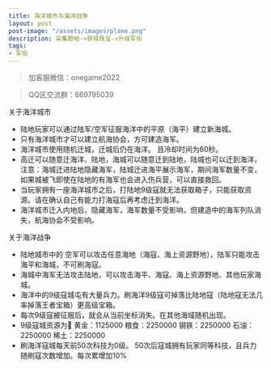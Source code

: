 ```yaml
---
title: 海洋城市与海洋战争
layout: post
post-image: "/assets/images/plane.png"
description: 采集野地->获得珠宝->升级军衔
tags:
- 军衔
---
```


> 加客服微信：onegame2022

> QQ区交流群：669795039

关于海洋城市
- 陆地玩家可以通过陆军/空军征服海洋中的平原（海平）建立新海城。
- 只有海洋城市才可以建立航海协会，方可建造海军。
- 海洋城市使用随机迁城，迁城后仍在海洋。 且冷却时间为60秒。
- 高迁可以随意迁海洋、陆地，海城可以随意迁到陆地，陆城也可以迁到海洋，注意：海城迁进陆地隐藏海军，陆城迁进海平展示海军，期间海军数量不变，如果城被飞即使在陆地的有海军也会进入伤兵营，可以直接救回。
- 当玩家拥有一座海洋城市之后，打陆地9级寇就无法获取箱子，只能获取资源。请在确认自己有能力打海寇后再考虑迁到海洋。
- 海洋城市迁入内地后，隐藏海军，海军数量不受影响，但建造中的海军列队消失，航海协会不受影响。


关于海洋战争
- 陆地城市中的 空军可以攻击任意海地（海寇、海上资源野地），陆军只能攻击海平和海城，不可刷海寇。
- 海城中海军无法攻击陆地，可以攻击海平、海寇、海上资源野地、其他玩家海城。
- 海洋中的9级寇城屯有大量兵力。刷海洋9级寇可掉落比陆地寇（陆地寇无法几率掉落王者宝箱）更高级宝箱。
- 每次9级寇被征服后，就会从当前坐标消失。在其他海域随机出现。
- 9级寇城资源为 黄金：1125000 粮食：2250000 钢铁：2250000 石油：2250000 稀土：2250000
- 刷海洋寇城每天前50次科技为0级。 50次后寇城拥有玩家同等科技，且兵力随刷寇次数增加。每次累增加10%
